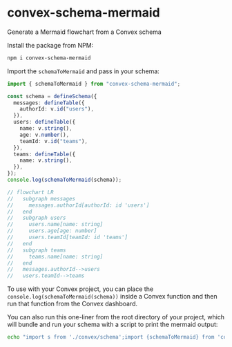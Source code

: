 # convex-schema-mermaid

Generate a Mermaid flowchart from a Convex schema

Install the package from NPM:

```sh
npm i convex-schema-mermaid
```

Import the `schemaToMermaid` and pass in your schema:

```ts
import { schemaToMermaid } from "convex-schema-mermaid";

const schema = defineSchema({
  messages: defineTable({
    authorId: v.id("users"),
  }),
  users: defineTable({
    name: v.string(),
    age: v.number(),
    teamId: v.id("teams"),
  }),
  teams: defineTable({
    name: v.string(),
  }),
});
console.log(schemaToMermaid(schema));

// flowchart LR
//   subgraph messages
//     messages.authorId[authorId: id 'users']
//   end
//   subgraph users
//     users.name[name: string]
//     users.age[age: number]
//     users.teamId[teamId: id 'teams']
//   end
//   subgraph teams
//     teams.name[name: string]
//   end
//   messages.authorId-->users
//   users.teamId-->teams
```

To use with your Convex project, you can place the `console.log(schemaToMermaid(schema))` inside a Convex function and then run that function from the Convex dashboard.

You can also run this one-liner from the root directory of your project, which will bundle and run your schema with a script to print the mermaid output:

```sh
echo "import s from './convex/schema';import {schemaToMermaid} from 'convex-schema-mermaid';console.log(schemaToMermaid(s))" | npx esbuild --bundle | node
```
